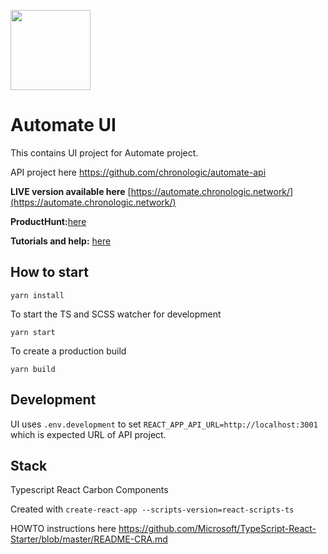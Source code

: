 [<img src="https://s3.amazonaws.com/chronologic.network/ChronoLogic_logo.svg" width="128px">](https://github.com/chronologic)

# Automate UI

This contains UI project for Automate project.

API project here https://github.com/chronologic/automate-api

__LIVE version available here__ [https://automate.chronologic.network/](https://automate.chronologic.network/)

__ProductHunt:__[here](https://www.producthunt.com/posts/automate-1)

__Tutorials and help:__ [here](https://blog.chronologic.network/automate/home)

## How to start

`yarn install`

To start the TS and SCSS watcher for development

`yarn start`

To create a production build

`yarn build`

## Development

UI uses `.env.development` to set `REACT_APP_API_URL=http://localhost:3001` which is expected URL of API project.

## Stack

Typescript
React
Carbon Components

Created with `create-react-app --scripts-version=react-scripts-ts`

HOWTO instructions here https://github.com/Microsoft/TypeScript-React-Starter/blob/master/README-CRA.md
